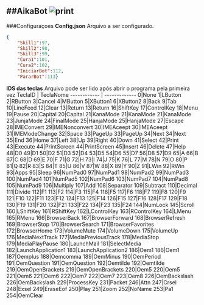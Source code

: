 ##AikaBot
![print](https://i.imgur.com/7mxyakO.jpg)
---
###Configuraçoes
**Config.json** Arquivo a ser configurado.
```json
{
    "Skill1":97,
    "Skill2":98,
    "Skill3":99,
    "Cura1":101,
    "Cura2":102,
    "IniciarBot":112,
    "PararBot":113}
```
**IDS das teclas** Arquivo pode ser lido após abrir o programa pela primeira vez
TeclaID      |    TeclaNome 
------------ | -------------
0|None
1|LButton
2|RButton
3|Cancel
4|MButton
5|XButton1
6|XButton2
8|Back
9|Tab
10|LineFeed
12|Clear
13|Return
13|Return
16|ShiftKey
17|ControlKey
18|Menu
19|Pause
20|Capital
20|Capital
21|KanaMode
21|KanaMode
21|KanaMode
23|JunjaMode
24|FinalMode
25|HanjaMode
25|HanjaMode
27|Escape
28|IMEConvert
29|IMENonconvert
30|IMEAceept
30|IMEAceept
31|IMEModeChange
32|Space
33|PageUp
33|PageUp
34|Next
34|Next
35|End
36|Home
37|Left
38|Up
39|Right
40|Down
41|Select
42|Print
43|Execute
44|PrintScreen
44|PrintScreen
45|Insert
46|Delete
47|Help
48|D0
49|D1
50|D2
51|D3
52|D4
53|D5
54|D6
55|D7
56|D8
57|D9
65|A
66|B
67|C
68|D
69|E
70|F
71|G
72|H
73|I
74|J
75|K
76|L
77|M
78|N
79|O
80|P
81|Q
82|R
83|S
84|T
85|U
86|V
87|W
88|X
89|Y
90|Z
91|LWin
92|RWin
93|Apps
95|Sleep
96|NumPad0
97|NumPad1
98|NumPad2
99|NumPad3
100|NumPad4
101|NumPad5
102|NumPad6
103|NumPad7
104|NumPad8
105|NumPad9
106|Multiply
107|Add
108|Separator
109|Subtract
110|Decimal
111|Divide
112|F1
113|F2
114|F3
115|F4
116|F5
117|F6
118|F7
119|F8
120|F9
121|F10
122|F11
123|F12
124|F13
125|F14
126|F15
127|F16
128|F17
129|F18
130|F19
131|F20
132|F21
133|F22
134|F23
135|F24
144|NumLock
145|Scroll
160|LShiftKey
161|RShiftKey
162|LControlKey
163|RControlKey
164|LMenu
165|RMenu
166|BrowserBack
167|BrowserForward
168|BrowserRefresh
169|BrowserStop
170|BrowserSearch
171|BrowserFavorites
172|BrowserHome
173|VolumeMute
174|VolumeDown
175|VolumeUp
176|MediaNextTrack
177|MediaPreviousTrack
178|MediaStop
179|MediaPlayPause
180|LaunchMail
181|SelectMedia
182|LaunchApplication1
183|LaunchApplication2
186|Oem1
186|Oem1
187|Oemplus
188|Oemcomma
189|OemMinus
190|OemPeriod
191|OemQuestion
191|OemQuestion
192|Oemtilde
192|Oemtilde
219|OemOpenBrackets
219|OemOpenBrackets
220|Oem5
220|Oem5
221|Oem6
221|Oem6
222|Oem7
222|Oem7
223|Oem8
226|OemBackslash
226|OemBackslash
229|ProcessKey
231|Packet
246|Attn
247|Crsel
248|Exsel
249|EraseEof
250|Play
251|Zoom
252|NoName
253|Pa1
254|OemClear